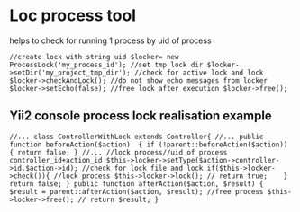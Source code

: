 # Loc process tool
helps to check for running 1 process by uid of process

``
//create lock with string uid
$locker= new ProcessLock('my_process_id');
//set tmp lock dir
$locker->setDir('my_project_tmp_dir');
//check for active lock and lock
$locker->checkAndLock();
//do not show echo messages from locker
$locker->setEcho(false);
//free lock after execution
$locker->free();
``
## Yii2 console process lock realisation example

``
//...
class ControllerWithLock extends Controller{
  //...
  public function beforeAction($action) 
  {
      if (!parent::beforeAction($action)) {
          return false;
      }
      //...
      //lock process//uid of process controller_id+action_id
      $this->locker->setType($action->controller->id.$action->id);
      //check for lock file and lock
      if($this->locker->check()){
          //lock process
          $this->locker->lock();
          //
          return true;   
      }
      return false;
  }
  public function afterAction($action, $result)
  {
      $result = parent::afterAction($action, $result);
      //free process
      $this->locker->free();
      //
      return $result;
  }
``
